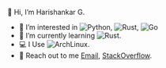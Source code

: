  👋 Hi, I’m Harishankar G.
- 👀 I’m interested in ![Python](https://img.shields.io/badge/python-3670A0?style=for-the-badge&logo=python&logoColor=ffdd54), ![Rust](https://img.shields.io/badge/rust-%23000000.svg?style=for-the-badge&logo=rust&logoColor=white), ![Go](https://img.shields.io/badge/go-%2300ADD8.svg?style=for-the-badge&logo=go&logoColor=white)
- 🌱 I’m currently learning ![Rust](https://img.shields.io/badge/rust-%23000000.svg?style=for-the-badge&logo=rust&logoColor=white).
- 💻 I Use ![ArchLinux](https://img.shields.io/badge/Arch-btw!-1793d0?style=for-the-badge&logo=archlinux).
- 📣 Reach out to me [Email](mailto:harishankargaddanakeri@gmail.com), [StackOverflow](https://stackoverflow.com/users/13481964/voiceroy).
